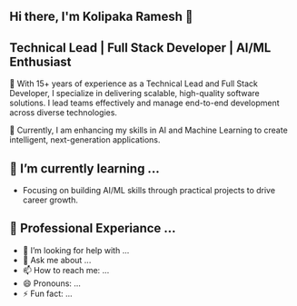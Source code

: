 ## Hi there, I'm Kolipaka Ramesh 👋

## Technical Lead | Full Stack Developer | AI/ML Enthusiast
🚀 With 15+ years of experience as a Technical Lead and Full Stack Developer, I specialize in delivering scalable, high-quality software solutions. I lead teams effectively and manage end-to-end development across diverse technologies. 

🤖 Currently, I am enhancing my skills in AI and Machine Learning to create intelligent, next-generation applications.

## 🌱 I’m currently learning ...
- Focusing on building AI/ML skills through practical projects to drive career growth.
  
## 💼 Professional Experiance ...

- 🤔 I’m looking for help with ...
- 💬 Ask me about ...
- 📫 How to reach me: ...
- 😄 Pronouns: ...
- ⚡ Fun fact: ...

